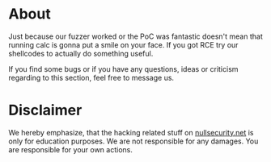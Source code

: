 About
=====
Just because our fuzzer worked or the PoC was fantastic doesn't mean that
running calc is gonna put a smile on your face. If you got RCE try our
shellcodes to actually do something useful.

If you find some bugs or if you have any questions, ideas or criticism regarding
to this section, feel free to message us.

Disclaimer
==========
We hereby emphasize, that the hacking related stuff on
[nullsecurity.net](http://nullsecurity.net) is only for education purposes.
We are not responsible for any damages. You are responsible for your own
actions.
